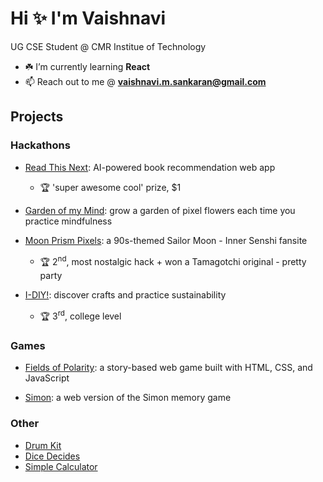 <h1>Hi ✨ I'm Vaishnavi</h1>

UG CSE Student @ CMR Institue of Technology
- ☘️ I’m currently learning **React**
- 📫 Reach out to me @ **vaishnavi.m.sankaran@gmail.com**

## Projects

### Hackathons
- [Read This Next](https://github.com/vams-skn/read-this-next): AI-powered book recommendation web app
    - 🏆 'super awesome cool' prize, $1

- [Garden of my Mind](https://github.com/vams-skn/garden-of-my-mind): grow a garden of pixel flowers each time you practice mindfulness

- [Moon Prism Pixels](https://github.com/vams-skn/moon-prism-pixels): a 90s-themed Sailor Moon - Inner Senshi fansite
    - 🏆 2<sup>nd</sup>, most nostalgic hack + won a Tamagotchi original - pretty party

- [I-DIY!](https://github.com/vams-skn/i-diy): discover crafts and practice sustainability
    - 🏆 3<sup>rd</sup>, college level

### Games
- [Fields of Polarity](https://github.com/vams-skn/fields-of-polarity): a story-based web game built with HTML, CSS, and JavaScript

- [Simon](https://github.com/vams-skn/simon): a web version of the Simon memory game

### Other
- [Drum Kit](https://github.com/vams-skn/drum-kit)
- [Dice Decides](https://github.com/vams-skn/dice-decides)
- [Simple Calculator](https://github.com/vams-skn/simple-calculator)
